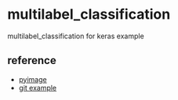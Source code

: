 # multilabel_classification
multilabel_classification for keras example

## reference

* [pyimage](https://www.pyimagesearch.com/2018/05/07/multi-label-classification-with-keras/)
* [git example](https://github.com/ItchyHiker/Multi_Label_Classification_Keras)

